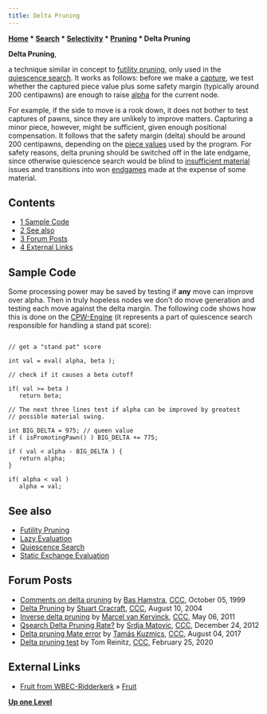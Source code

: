 ```yaml
---
title: Delta Pruning
---
```

**[Home](Home "Home") * [Search](Search "Search") * [Selectivity](Selectivity "Selectivity") * [Pruning](Pruning "Pruning") * Delta Pruning**

**Delta Pruning**,

a technique similar in concept to [futility pruning](Futility_Pruning "Futility Pruning"), only used in the [quiescence search](Quiescence_Search "Quiescence Search"). It works as follows: before we make a [capture](Captures "Captures"), we test whether the captured piece value plus some safety margin (typically around 200 centipawns) are enough to raise [alpha](Alpha "Alpha") for the current node.

For example, if the side to move is a rook down, it does not bother to test captures of pawns, since they are unlikely to improve matters. Capturing a minor piece, however, might be sufficient, given enough positional compensation. It follows that the safety margin (delta) should be around 200 centipawns, depending on the [piece values](Material "Material") used by the program. For safety reasons, delta pruning should be switched off in the late endgame, since otherwise quiescence search would be blind to [insufficient material](Material#InsufficientMaterial "Material") issues and transitions into won [endgames](Endgame "Endgame") made at the expense of some material.

## Contents

- [1 Sample Code](#sample-code)
- [2 See also](#see-also)
- [3 Forum Posts](#forum-posts)
- [4 External Links](#external-links)

## Sample Code

Some processing power may be saved by testing if **any** move can improve over alpha. Then in truly hopeless nodes we don't do move generation and testing each move against the delta margin. The following code shows how this is done on the [CPW-Engine](CPW-Engine "CPW-Engine") (it represents a part of quiescence search responsible for handling a stand pat score):

```

// get a "stand pat" score

int val = eval( alpha, beta );

// check if it causes a beta cutoff

if( val >= beta )
   return beta;

// The next three lines test if alpha can be improved by greatest
// possible material swing.

int BIG_DELTA = 975; // queen value
if ( isPromotingPawn() ) BIG_DELTA += 775;

if ( val < alpha - BIG_DELTA ) {
   return alpha;
}

if( alpha < val )
   alpha = val;

```

## See also

- [Futility Pruning](Futility_Pruning "Futility Pruning")
- [Lazy Evaluation](Lazy_Evaluation "Lazy Evaluation")
- [Quiescence Search](Quiescence_Search "Quiescence Search")
- [Static Exchange Evaluation](Static_Exchange_Evaluation "Static Exchange Evaluation")

## Forum Posts

- [Comments on delta pruning](https://www.stmintz.com/ccc/index.php?id=71825) by [Bas Hamstra](Bas_Hamstra "Bas Hamstra"), [CCC](CCC "CCC"), October 05, 1999
- [Delta Pruning](https://www.stmintz.com/ccc/index.php?id=381756) by [Stuart Cracraft](Stuart_Cracraft "Stuart Cracraft"), [CCC](CCC "CCC"), August 10, 2004
- [Inverse delta pruning](http://www.talkchess.com/forum/viewtopic.php?t=38997) by [Marcel van Kervinck](Marcel_van_Kervinck "Marcel van Kervinck"), [CCC](CCC "CCC"), May 06, 2011
- [Qsearch Delta Pruning Rate?](http://www.talkchess.com/forum/viewtopic.php?t=46568) by [Srdja Matovic](Srdja_Matovic "Srdja Matovic"), [CCC](CCC "CCC"), December 24, 2012
- [Delta pruning Mate error](http://www.talkchess.com/forum3/viewtopic.php?f=7&t=64803) by [Tamás Kuzmics](Tam%C3%A1s_Kuzmics "Tamás Kuzmics"), [CCC](CCC "CCC"), August 04, 2017
- [Delta pruning test](http://www.talkchess.com/forum3/viewtopic.php?f=7&t=73180) by Tom Reinitz, [CCC](CCC "CCC"), February 25, 2020

## External Links

- [Fruit from WBEC-Ridderkerk](http://wbec-ridderkerk.nl/html/details1/Fruit.html) » [Fruit](Fruit "Fruit")

**[Up one Level](Pruning "Pruning")**

